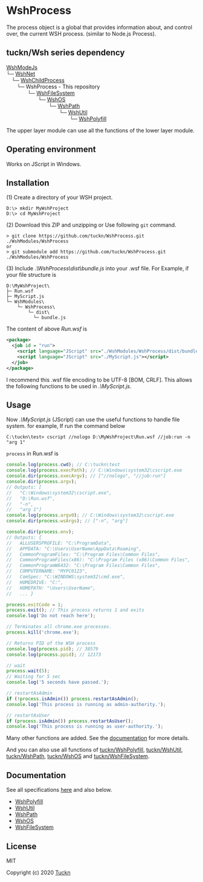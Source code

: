 # WshProcess

The process object is a global that provides information about, and control over, the current WSH process. (similar to Node.js Process).

## tuckn/Wsh series dependency

[WshModeJs](https://github.com/tuckn/WshModeJs)  
└─ [WshNet](https://github.com/tuckn/WshNet)  
&emsp;└─ [WshChildProcess](https://github.com/tuckn/WshChildProcess)  
&emsp;&emsp;└─ WshProcess - This repository  
&emsp;&emsp;&emsp;&emsp;└─ [WshFileSystem](https://github.com/tuckn/WshFileSystem)  
&emsp;&emsp;&emsp;&emsp;&emsp;&emsp;└─ [WshOS](https://github.com/tuckn/WshOS)  
&emsp;&emsp;&emsp;&emsp;&emsp;&emsp;&emsp;&emsp;└─ [WshPath](https://github.com/tuckn/WshPath)  
&emsp;&emsp;&emsp;&emsp;&emsp;&emsp;&emsp;&emsp;&emsp;&emsp;└─ [WshUtil](https://github.com/tuckn/WshUtil)  
&emsp;&emsp;&emsp;&emsp;&emsp;&emsp;&emsp;&emsp;&emsp;&emsp;&emsp;&emsp;└─ [WshPolyfill](https://github.com/tuckn/WshPolyfill)

The upper layer module can use all the functions of the lower layer module.

## Operating environment

Works on JScript in Windows.

## Installation

(1) Create a directory of your WSH project.

```console
D:\> mkdir MyWshProject
D:\> cd MyWshProject
```

(2) Download this ZIP and unzipping or Use following `git` command.

```console
> git clone https://github.com/tuckn/WshProcess.git ./WshModules/WshProcess
or
> git submodule add https://github.com/tuckn/WshProcess.git ./WshModules/WshProcess
```

(3) Include _.\WshProcess\dist\bundle.js_ into your .wsf file.
For Example, if your file structure is

```console
D:\MyWshProject\
├─ Run.wsf
├─ MyScript.js
└─ WshModules\
    └─ WshProcess\
        └─ dist\
          └─ bundle.js
```

The content of above _Run.wsf_ is

```xml
<package>
  <job id = "run">
    <script language="JScript" src="./WshModules/WshProcess/dist/bundle.js"></script>
    <script language="JScript" src="./MyScript.js"></script>
  </job>
</package>
```

I recommend this .wsf file encoding to be UTF-8 [BOM, CRLF].
This allows the following functions to be used in _.\MyScript.js_.

## Usage

Now _.\MyScript.js_ (JScript) can use the useful functions to handle file system.
for example, If run the command below

```console
C:\tuckn\test> cscript //nologo D:\MyWshProject\Run.wsf //job:run -n "arg 1"
```

`process` in Run.wsf is

```js
console.log(process.cwd); // C:\tuckn\test
console.log(process.execPath); // C:\Windows\system32\cscript.exe
console.dir(process.execArgv); // ["//nologo", "//job:run"]
console.dir(process.argv);
// Outputs: [
//   "C:\Windows\system32\cscript.exe",
//   "D:\Run.wsf",
//   "-n",
//   "arg 1"]
console.log(process.argv0); // C:\Windows\system32\cscript.exe
console.dir(process.wsArgs); // ["-n", "arg"]

console.dir(process.env);
// Outputs: {
//   ALLUSERSPROFILE: "C:\ProgramData",
//   APPDATA: "C:\Users\UserName\AppData\Roaming",
//   CommonProgramFiles: "C:\Program Files\Common Files",
//   CommonProgramFiles(x86): "C:\Program Files (x86)\Common Files",
//   CommonProgramW6432: "C:\Program Files\Common Files",
//   COMPUTERNAME: "MYPC0123",
//   ComSpec: "C:\WINDOWS\system32\cmd.exe",
//   HOMEDRIVE: "C:",
//   HOMEPATH: "\Users\UserName",
//   ... }
```

```js
process.exitCode = 1;
process.exit(); // This process returns 1 and exits
console.log('Do not reach here');
```

```js
// Terminates all chrome.exe processes.
process.kill('chrome.exe');

// Returns PID of the WSH process
console.log(process.pid); // 38579
console.log(process.ppid); // 12173

// wait
process.wait(5);
// Waiting for 5 sec
console.log('5 seconds have passed.');
```

```js
// restartAsAdmin
if (!process.isAdmin()) process.restartAsAdmin();
console.log('This process is running as admin-authority.');
```

```js
// restartAsUser
if (process.isAdmin()) process.restartAsUser();
console.log('This process is running as user-authority.');
```

Many other functions are added.
See the [documentation](https://docs.tuckn.net/WshProcess) for more details.

And you can also use all functions of [tuckn/WshPolyfill](https://github.com/tuckn/WshPolyfill), [tuckn/WshUtil](https://github.com/tuckn/WshUtil), [tuckn/WshPath](https://github.com/tuckn/WshPath), [tuckn/WshOS](https://github.com/tuckn/WshOS) and [tuckn/WshFileSystem](https://github.com/tuckn/WshFileSystem).

## Documentation

See all specifications [here](https://docs.tuckn.net/WshProcess) and also below.

- [WshPolyfill](https://docs.tuckn.net/WshPolyfill)
- [WshUtil](https://docs.tuckn.net/WshUtil)
- [WshPath](https://docs.tuckn.net/WshPath)
- [WshOS](https://docs.tuckn.net/WshOS)
- [WshFileSystem](https://docs.tuckn.net/WshFileSystem)

## License

MIT

Copyright (c) 2020 [Tuckn](https://github.com/tuckn)
